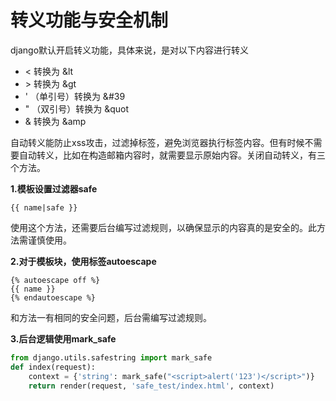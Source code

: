 # 转义功能与安全机制

django默认开启转义功能，具体来说，是对以下内容进行转义 

- < 转换为 &lt
- \> 转换为 &gt
- ' （单引号）转换为 &#39
- " （双引号）转换为 &quot
- & 转换为 &amp

自动转义能防止xss攻击，过滤掉标签，避免浏览器执行标签内容。但有时候不需要自动转义，比如在构造邮箱内容时，就需要显示原始内容。关闭自动转义，有三个方法。

**1.模板设置过滤器safe**

```jinja2
{{ name|safe }}
```

使用这个方法，还需要后台编写过滤规则，以确保显示的内容真的是安全的。此方法需谨慎使用。

**2.对于模板块，使用标签autoescape**

```jinja2
{% autoescape off %}
{{ name }}
{% endautoescape %}
```

和方法一有相同的安全问题，后台需编写过滤规则。

**3.后台逻辑使用mark_safe**

```python
from django.utils.safestring import mark_safe
def index(request):
    context = {'string': mark_safe("<script>alert('123')</script>")}
    return render(request, 'safe_test/index.html', context)
```

